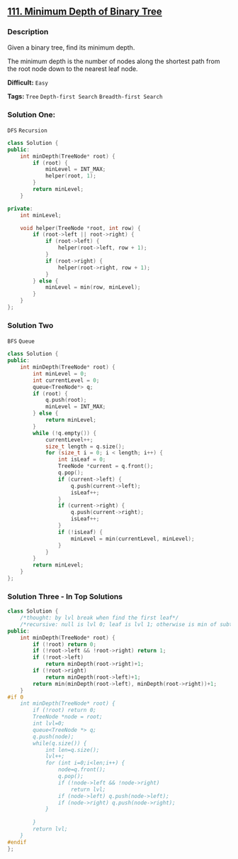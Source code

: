 ## [111. Minimum Depth of Binary Tree](https://leetcode.com/problems/minimum-depth-of-binary-tree/#/description)

### Description

Given a binary tree, find its minimum depth.

The minimum depth is the number of nodes along the shortest path from the root node down to the nearest leaf node.



**Difficult:** `Easy`

**Tags:** `Tree` `Depth-first Search` `Breadth-first Search`



### Solution One:

`DFS` `Recursion`

```c++
class Solution {
public:
	int minDepth(TreeNode* root) {
		if (root) {
			minLevel = INT_MAX;
			helper(root, 1);
		}
		return minLevel;
	}

private:
	int minLevel;

	void helper(TreeNode *root, int row) {
		if (root->left || root->right) {
			if (root->left) {
				helper(root->left, row + 1);
			}
			if (root->right) {
				helper(root->right, row + 1);
			}
		} else {
			minLevel = min(row, minLevel);
		}
	}
};
```



### Solution Two

`BFS` `Queue`

```c++
class Solution {
public:
	int minDepth(TreeNode* root) {
		int minLevel = 0;
		int currentLevel = 0;
		queue<TreeNode*> q;
		if (root) {
			q.push(root);
			minLevel = INT_MAX;
		} else {
			return minLevel;
		}
		while (!q.empty()) {
			currentLevel++;
			size_t length = q.size();
			for (size_t i = 0; i < length; i++) {
				int isLeaf = 0;
				TreeNode *current = q.front();
				q.pop();
				if (current->left) {
					q.push(current->left);
					isLeaf++;
				}
				if (current->right) {
					q.push(current->right);
					isLeaf++;
				}
				if (!isLeaf) {
					minLevel = min(currentLevel, minLevel);
				}
			}
		}
		return minLevel;
	}
};
```



### Solution Three - In Top Solutions

```c++
class Solution {
    /*thought: by lvl break when find the first leaf*/
    /*recursive: null is lvl 0; leaf is lvl 1; otherwise is min of subtree+1*/
public:
    int minDepth(TreeNode* root) {
        if (!root) return 0;
        if (!root->left && !root->right) return 1;
        if (!root->left)
            return minDepth(root->right)+1;
        if (!root->right)
            return minDepth(root->left)+1;
        return min(minDepth(root->left), minDepth(root->right))+1;
    }
#if 0    
    int minDepth(TreeNode* root) {
        if (!root) return 0;
        TreeNode *node = root;
        int lvl=0;
        queue<TreeNode *> q;
        q.push(node);
        while(q.size()) {
            int len=q.size();
            lvl++;
            for (int i=0;i<len;i++) {
                node=q.front();
                q.pop();
                if (!node->left && !node->right)
                    return lvl;
                if (node->left) q.push(node->left);
                if (node->right) q.push(node->right);
            }
            
        }
        return lvl;
    }
#endif
};
```



